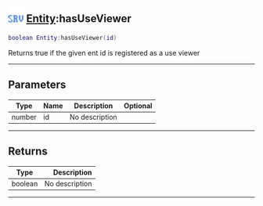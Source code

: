 ## <img src="../../.gitbook/assets/server.png" width="32" height="32" /> [Entity](../entity/README.md):hasUseViewer

```lua
boolean Entity:hasUseViewer(id)
```

Returns true if the given ent id is registered as a use viewer<br>

-----------------
## Parameters

| Type   | Name | Description | Optional |
| ------ | ---- | ----------- | -------: |
| number | id | No description |  |

-----------------
## Returns

| Type   | Description |
| ------ | ----------: |
| boolean | No description |


--------